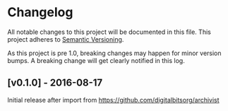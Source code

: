 # Changelog

All notable changes to this project will be documented in this
file.  This project adheres to [Semantic Versioning](http://semver.org/).

As this project is pre 1.0, breaking changes may happen for minor version
bumps.  A breaking change will get clearly notified in this log.

## [v0.1.0] - 2016-08-17

Initial release after import from https://github.com/digitalbitsorg/archivist

[Unreleased]: https://github.com/digitalbitsorg/go/compare/xdb-archivist-v0.1.0...master
